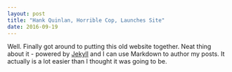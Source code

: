```yaml
---
layout: post
title: "Hank Quinlan, Horrible Cop, Launches Site"
date: 2016-09-19
---
```


Well. Finally got around to putting this old website together. Neat thing about it - powered by [Jekyll](http://jekyllrb.com) and I can use Markdown to author my posts. It actually is a lot easier than I thought it was going to be.
